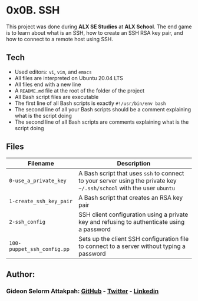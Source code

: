 # 0x0B. SSH

This project was done during **ALX SE Studies** at **ALX School**. The end game is to learn about what is an SSH, how to create an SSH RSA key pair, and how to connect to a remote host using SSH.

## Tech
* Used editors: `vi`, `vim`, and `emacs`
* All files are interpreted on Ubuntu 20.04 LTS
* All files end with a new line
* A `README.md` file at the root of the folder of the project
* All Bash script files are executable
* The first line of all Bash scripts is exactly `#!/usr/bin/env bash`
* The second line of all your Bash scripts should be a comment explaining what is the script doing
* The second line of all Bash scripts are comments explaining what is the script doing

## Files

| Filename | Description |
| -------- | ----------- |
| `0-use_a_private_key` | A Bash script that uses `ssh` to connect to your server using the private key `~/.ssh/school` with the user `ubuntu` |
| `1-create_ssh_key_pair` | A Bash script that creates an RSA key pair |
| `2-ssh_config` | SSH client configuration using a private key and refusing to authenticate using a password |
| `100-puppet_ssh_config.pp` | Sets up the client SSH configuration file to connect to a server without typing a password |

## Author:
### Gideon Selorm Attakpah: [GitHub](https://github.com/iamgideonchrist) - [Twitter](https://twitter.com/iamgideonchrist) - [Linkedin](https://www.linkedin.com/in/iamgideonchrist/)
